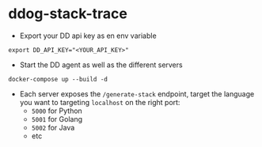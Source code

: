 # ddog-stack-trace

- Export your DD api key as en env variable
```
export DD_API_KEY="<YOUR_API_KEY>"
```

- Start the DD agent as well as the different servers
```
docker-compose up --build -d
```

- Each server exposes the `/generate-stack` endpoint, target the language you want to targeting `localhost` on the right port:
    - `5000` for Python
    - `5001` for Golang
    - `5002` for Java
    - etc